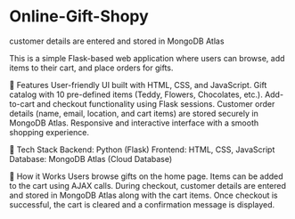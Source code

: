 # Online-Gift-Shopy
customer details are entered and stored in MongoDB Atlas

This is a simple Flask-based web application where users can browse, add items to their cart, and place orders for gifts.

🔹 Features
User-friendly UI built with HTML, CSS, and JavaScript.
Gift catalog with 10 pre-defined items (Teddy, Flowers, Chocolates, etc.).
Add-to-cart and checkout functionality using Flask sessions.
Customer order details (name, email, location, and cart items) are stored securely in MongoDB Atlas.
Responsive and interactive interface with a smooth shopping experience.

🔹 Tech Stack
Backend: Python (Flask)
Frontend: HTML, CSS, JavaScript
Database: MongoDB Atlas (Cloud Database)

🔹 How it Works
Users browse gifts on the home page.
Items can be added to the cart using AJAX calls.
During checkout, customer details are entered and stored in MongoDB Atlas along with the cart items.
Once checkout is successful, the cart is cleared and a confirmation message is displayed.
